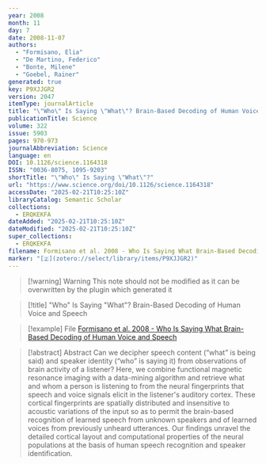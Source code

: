 ```yaml
---
year: 2008
month: 11
day: 7
date: 2008-11-07
authors:
  - "Formisano, Elia"
  - "De Martino, Federico"
  - "Bonte, Milene"
  - "Goebel, Rainer"
generated: true
key: P9XJJGR2
version: 2047
itemType: journalArticle
title: "\"Who\" Is Saying \"What\"? Brain-Based Decoding of Human Voice and Speech"
publicationTitle: Science
volume: 322
issue: 5903
pages: 970-973
journalAbbreviation: Science
language: en
DOI: 10.1126/science.1164318
ISSN: "0036-8075, 1095-9203"
shortTitle: "\"Who\" Is Saying \"What\"?"
url: "https://www.science.org/doi/10.1126/science.1164318"
accessDate: "2025-02-21T10:25:10Z"
libraryCatalog: Semantic Scholar
collections:
  - ERQKEKFA
dateAdded: "2025-02-21T10:25:10Z"
dateModified: "2025-02-21T10:25:10Z"
super_collections:
  - ERQKEKFA
filename: Formisano et al. 2008 - Who Is Saying What Brain-Based Decoding of Human Voice and Speech
marker: "[🇿](zotero://select/library/items/P9XJJGR2)"
---
```


>[!warning] Warning
> This note should not be modified as it can be overwritten by the plugin which generated it

> [!title] "Who" Is Saying "What"? Brain-Based Decoding of Human Voice and Speech

> [!example] File
> [Formisano et al. 2008 - Who Is Saying What Brain-Based Decoding of Human Voice and Speech](Formisano%20et%20al.%202008%20-%20Who%20Is%20Saying%20What%20Brain-Based%20Decoding%20of%20Human%20Voice%20and%20Speech.pdf)

> [!abstract] Abstract
> Can we decipher speech content (“what” is being said) and speaker identity (“who” is saying it) from observations of brain activity of a listener? Here, we combine functional magnetic resonance imaging with a data-mining algorithm and retrieve what and whom a person is listening to from the neural fingerprints that speech and voice signals elicit in the listener's auditory cortex. These cortical fingerprints are spatially distributed and insensitive to acoustic variations of the input so as to permit the brain-based recognition of learned speech from unknown speakers and of learned voices from previously unheard utterances. Our findings unravel the detailed cortical layout and computational properties of the neural populations at the basis of human speech recognition and speaker identification.

